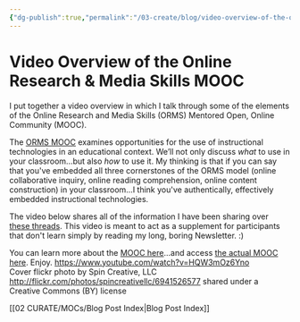 ```yaml
---
{"dg-publish":true,"permalink":"/03-create/blog/video-overview-of-the-online-research-and-media-skills-mooc/","title":"Video Overview of the Online Research & Media Skills MOOC","tags":["orms"]}
---
```


# Video Overview of the Online Research & Media Skills MOOC

I put together a video overview in which I talk through some of the elements of the Online Research and Media Skills (ORMS) Mentored Open, Online Community (MOOC).

The [ORMS MOOC](http://wiobyrne.com/join-the-orms-mooc/) examines opportunities for the use of instructional technologies in an educational context. We’ll not only discuss _what_ to use in your classroom…but also _how_ to use it. My thinking is that if you can say that you've embedded all three cornerstones of the ORMS model (online collaborative inquiry, online reading comprehension, online content construction) in your classroom...I think you've authentically, effectively embedded instructional technologies.

The video below shares all of the information I have been sharing over [these threads](http://wiobyrne.com/tag/ormsmooc/). This video is meant to act as a supplement for participants that don't learn simply by reading my long, boring Newsletter. :)

You can learn more about the [MOOC here](http://wiobyrne.com/join-the-orms-mooc/)...and access [the actual MOOC here](https://sites.google.com/site/ormsmodel/). Enjoy. https://www.youtube.com/watch?v=HQW3mOz6Yno Cover flickr photo by Spin Creative, LLC http://flickr.com/photos/spincreativellc/6941526577 shared under a Creative Commons (BY) license

[[02 CURATE/MOCs/Blog Post Index\|Blog Post Index]]